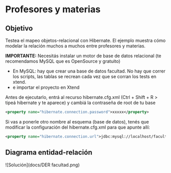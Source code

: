 # Profesores y materias

## Objetivo
Testea el mapeo objetos-relacional con Hibernate. El ejemplo muestra cómo modelar la relación muchos a muchos entre profesores y materias.

**IMPORTANTE:** Necesitás instalar un motor de base de datos relacional (te recomendamos MySQL que es OpenSource y gratuito)
 
* En MySQL: hay que crear una base de datos facultad. No hay que correr los scripts, las tablas se recrean cada vez que se corran los tests en xtend.
* e importar el proyecto en Xtend
 
Antes de ejecutarlo, entrá al recurso hibernate.cfg.xml (Ctrl + Shift + R > tipeá hibernate y te aparece) 
y cambiá la contraseña de root de tu base

``` xml
<property name="hibernate.connection.password">xxxxx</property>
```

Si vas a ponerle otro nombre al esquema (base de datos), tenés que modificar la configuración del hibernate.cfg.xml para que apunte allí:

``` xml
<property name="hibernate.connection.url">jdbc:mysql://localhost/facultad</property>
``` 

## Diagrama entidad-relación

![Solución](docs/DER facultad.png)

